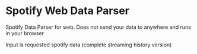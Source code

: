 # Spotify Web Data Parser

Spotify Data Parser for web. Does not send your data to anywhere and runs in your browser

Input is requested spotify data (complete streaming history version)